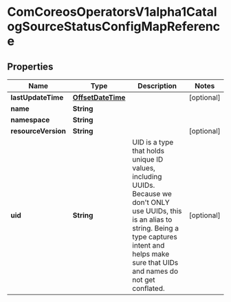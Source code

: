 
# ComCoreosOperatorsV1alpha1CatalogSourceStatusConfigMapReference

## Properties
Name | Type | Description | Notes
------------ | ------------- | ------------- | -------------
**lastUpdateTime** | [**OffsetDateTime**](OffsetDateTime.md) |  |  [optional]
**name** | **String** |  | 
**namespace** | **String** |  | 
**resourceVersion** | **String** |  |  [optional]
**uid** | **String** | UID is a type that holds unique ID values, including UUIDs.  Because we don&#39;t ONLY use UUIDs, this is an alias to string.  Being a type captures intent and helps make sure that UIDs and names do not get conflated. |  [optional]



